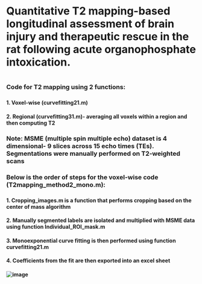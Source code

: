 <h1>Quantitative T2 mapping-based longitudinal assessment of brain injury and therapeutic rescue in the rat following acute organophosphate intoxication.<h1>

<h3>Code for T2 mapping using 2 functions:<h3>

<h4>1. Voxel-wise (curvefitting21.m)<h4>

<h4>2. Regional (curvefitting31.m)- averaging all voxels within a region and then computing T2<h4>

<h3>Note: MSME (multiple spin multiple echo) dataset is 4 dimensional- 9 slices across 15 echo times (TEs). Segmentations were manually performed on T2-weighted scans<h3>

<h3>Below is the order of steps for the voxel-wise code (T2mapping_method2_mono.m):<h3>

<h4>1. Cropping_images.m is a function that performs cropping based on the center of mass algorithm<h4>

<h4>2. Manually segmented labels are isolated and multiplied with MSME data using function Individual_ROI_mask.m<h4>

<h4>3. Monoexponential curve fitting is then performed using function curvefitting21.m<h4>

<h4>4. Coefficients from the fit are then exported into an excel sheet<h4>

![image](https://github.com/aljesal/T2_mapping/assets/80182193/09a316d2-c676-4432-9f12-b7fcfa78615f)



